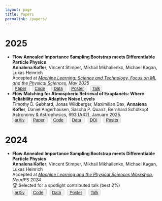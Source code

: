 ```yaml
---
layout: page
title: Papers
permalink: /papers/
---
```


# 2025
* **Flow Annealed Importance Sampling Bootstrap meets Differentiable Particle Physics** <br>
    **Annalena Kofler**, Vincent Stimper, Mikhail Mikhailenko, Michael Kagan, Lukas Heinrich <br>
    Accepted at _[Machine Learning: Science and Technology, Focus on ML and the Physical Sciences](https://iopscience.iop.org/collections/mlst-240321-512), May 2025_ <br>
  <span style="border:1px solid #ccc; padding:2px 6px; border-radius:5px; margin-right: 10px; background-color:#f0f0f0; color:#333; font-family:sans-serif;">
    [Paper](https://iopscience.iop.org/article/10.1088/2632-2153/addbc1)
  </span> 
  <span style="border:1px solid #ccc; padding:2px 6px; border-radius:5px; margin-right: 10px; background-color:#f0f0f0; color:#333; font-family:sans-serif;">
    [Code](https://github.com/annalena-k/FAB-meets-diffME)
  </span>
  <span style="border:1px solid #ccc; padding:2px 6px; border-radius:5px; margin-right: 10px; background-color:#f0f0f0; color:#333; font-family:sans-serif;">
    [Data](https://doi.org/10.17617/3.UZ786R)
  </span>
  <span style="border:1px solid #ccc; padding:2px 6px; border-radius:5px; margin-right: 10px; background-color:#f0f0f0; color:#333; font-family:sans-serif;">
    [Poster](https://github.com/annalena-k/presentations-posters-and-other-fun-things/blob/main/2024/20241214_poster_NeurIPS_ML4PS.pdf)
  </span>
  <span style="border:1px solid #ccc; padding:2px 6px; border-radius:5px; margin-right: 10px; background-color:#f0f0f0; color:#333; font-family:sans-serif;">
    [Talk](https://neurips.cc/virtual/2024/105793)
  </span>
* **Flow Matching for Atmospheric Retrieval of Exoplanets: Where Reliability meets Adaptive Noise Levels** <br>
  Timothy D. Gebhard, Jonas Wildberger, Maximilian Dax, **Annalena Kofler**, Daniel Angerhausen, Sascha P. Quanz, Bernhard Schölkopf <br>
  Astronomy & Astrophysics, 693 (A42), January 2025. <br>
  <span style="border:1px solid #ccc; padding:2px 6px; border-radius:5px; margin-right: 10px; background-color:#f0f0f0; color:#333; font-family:sans-serif;">
    [arXiv](https://arxiv.org/abs/2410.21477)
  </span>
  <span style="border:1px solid #ccc; padding:2px 6px; border-radius:5px; margin-right: 10px; background-color:#f0f0f0; color:#333; font-family:sans-serif;">
    [Paper](https://www.aanda.org/articles/aa/full_html/2025/01/aa51861-24/aa51861-24.html)
  </span>
  <span style="border:1px solid #ccc; padding:2px 6px; border-radius:5px; margin-right: 10px; background-color:#f0f0f0; color:#333; font-family:sans-serif;">
    [Code](https://github.com/timothygebhard/fm4ar)
  </span>
  <span style="border:1px solid #ccc; padding:2px 6px; border-radius:5px; margin-right: 10px; background-color:#f0f0f0; color:#333; font-family:sans-serif;">
    [Data](https://edmond.mpg.de/dataset.xhtml?persistentId=doi:10.17617/3.LYSSVN)
  </span>
   <span style="border:1px solid #ccc; padding:2px 6px; border-radius:5px; margin-right: 10px; background-color:#f0f0f0; color:#333; font-family:sans-serif;">
    [DOI](https://www.aanda.org/articles/aa/full_html/2025/01/aa51861-24/aa51861-24.html)
  </span>
  <span style="border:1px solid #ccc; padding:2px 6px; border-radius:5px; margin-right: 10px; background-color:#f0f0f0; color:#333; font-family:sans-serif;">
    [Poster](https://github.com/annalena-k/presentations-posters-and-other-fun-things/blob/main/2025/20250114_poster_fm4ar.pdf)
  </span>

# 2024
* **Flow Annealed Importance Sampling Bootstrap meets Differentiable Particle Physics** <br>
    **Annalena Kofler**, Vincent Stimper, Mikhail Mikhailenko, Michael Kagan, Lukas Heinrich <br>
    Accepted at _[Machine Learning and the Physical Sciences Workshop](https://ml4physicalsciences.github.io/2024/index.html), NeurIPS 2024_ <br>
    🏆 Selected for a spotlight contributed talk (best 2%) <br>
  <span style="border:1px solid #ccc; padding:2px 6px; border-radius:5px; margin-right: 10px; background-color:#f0f0f0; color:#333; font-family:sans-serif;">
    [arXiv](https://arxiv.org/abs/2411.16234)
  </span>
  <span style="border:1px solid #ccc; padding:2px 6px; border-radius:5px; margin-right: 10px; background-color:#f0f0f0; color:#333; font-family:sans-serif;">
    [Code](https://github.com/annalena-k/FAB-meets-diffME)
  </span>
  <span style="border:1px solid #ccc; padding:2px 6px; border-radius:5px; margin-right: 10px; background-color:#f0f0f0; color:#333; font-family:sans-serif;">
    [Data](https://doi.org/10.17617/3.UZ786R)
  </span>
  <span style="border:1px solid #ccc; padding:2px 6px; border-radius:5px; margin-right: 10px; background-color:#f0f0f0; color:#333; font-family:sans-serif;">
    [Poster](https://github.com/annalena-k/presentations-posters-and-other-fun-things/blob/main/2024/20241214_poster_NeurIPS_ML4PS.pdf)
  </span>
  <span style="border:1px solid #ccc; padding:2px 6px; border-radius:5px; margin-right: 10px; background-color:#f0f0f0; color:#333; font-family:sans-serif;">
    [Talk](https://neurips.cc/virtual/2024/105793)
  </span>



